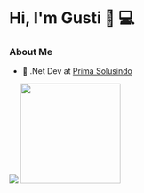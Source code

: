 # Hi, I'm Gusti 👋 💻 

<!--
**igustiawan/igustiawan** is a ✨ _special_ ✨ repository because its `README.md` (this file) appears on your GitHub profile.

Here are some ideas to get you started:

- 🔭 I’m currently working on ...
- 🌱 I’m currently learning ...
- 👯 I’m looking to collaborate on ...
- 🤔 I’m looking for help with ...
- 💬 Ask me about ...
- 📫 How to reach me: ...
- 😄 Pronouns: ...
-->
### About Me

- 🔭 .Net Dev at [Prima Solusindo](https://github.com/primasolusindo)

<p>
    <img src="https://github-readme-stats.vercel.app/api?username=igustiawan&hide=contribs,prs&show_icons=true&hide_border=true&title_color=000" />
    <img src="https://github-readme-stats.vercel.app/api/top-langs/?username=igustiawan&layout=compact" height=180 />
</p>
